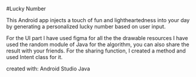 #Lucky Number

This Android app injects a touch of fun and lightheartedness into your day by generating a personalized lucky number based on user input.

For the UI part I have used figma for all the the drawable resources
I have used the random module of Java for the algorithm, you can also share the result with your friends.
For the sharing function, I created a method and used Intent class for it.

created with:
Android Studio
Java
